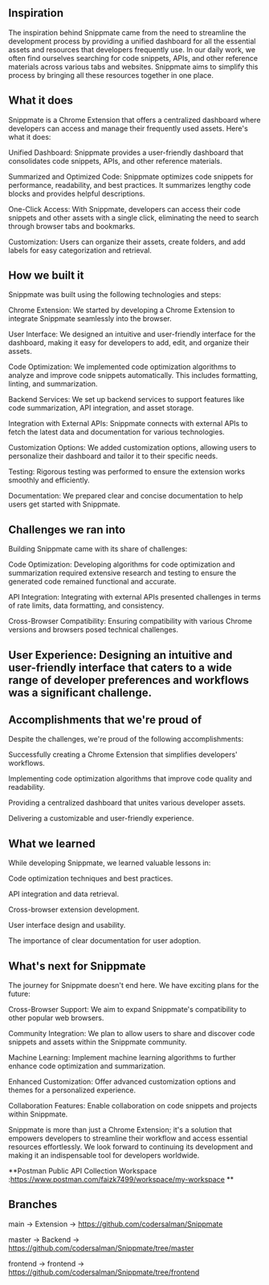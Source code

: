 ## Inspiration
The inspiration behind Snippmate came from the need to streamline the development process by providing a unified dashboard for all the essential assets and resources that developers frequently use. In our daily work, we often find ourselves searching for code snippets, APIs, and other reference materials across various tabs and websites. Snippmate aims to simplify this process by bringing all these resources together in one place.

## What it does
Snippmate is a Chrome Extension that offers a centralized dashboard where developers can access and manage their frequently used assets. Here's what it does:

Unified Dashboard: Snippmate provides a user-friendly dashboard that consolidates code snippets, APIs, and other reference materials.

Summarized and Optimized Code: Snippmate optimizes code snippets for performance, readability, and best practices. It summarizes lengthy code blocks and provides helpful descriptions.

One-Click Access: With Snippmate, developers can access their code snippets and other assets with a single click, eliminating the need to search through browser tabs and bookmarks.

Customization: Users can organize their assets, create folders, and add labels for easy categorization and retrieval.

## How we built it
Snippmate was built using the following technologies and steps:

Chrome Extension: We started by developing a Chrome Extension to integrate Snippmate seamlessly into the browser.

User Interface: We designed an intuitive and user-friendly interface for the dashboard, making it easy for developers to add, edit, and organize their assets.

Code Optimization: We implemented code optimization algorithms to analyze and improve code snippets automatically. This includes formatting, linting, and summarization.

Backend Services: We set up backend services to support features like code summarization, API integration, and asset storage.

Integration with External APIs: Snippmate connects with external APIs to fetch the latest data and documentation for various technologies.

Customization Options: We added customization options, allowing users to personalize their dashboard and tailor it to their specific needs.

Testing: Rigorous testing was performed to ensure the extension works smoothly and efficiently.

Documentation: We prepared clear and concise documentation to help users get started with Snippmate.

## Challenges we ran into
Building Snippmate came with its share of challenges:

Code Optimization: Developing algorithms for code optimization and summarization required extensive research and testing to ensure the generated code remained functional and accurate.

API Integration: Integrating with external APIs presented challenges in terms of rate limits, data formatting, and consistency.

Cross-Browser Compatibility: Ensuring compatibility with various Chrome versions and browsers posed technical challenges.

## User Experience: Designing an intuitive and user-friendly interface that caters to a wide range of developer preferences and workflows was a significant challenge.

## Accomplishments that we're proud of
Despite the challenges, we're proud of the following accomplishments:

Successfully creating a Chrome Extension that simplifies developers' workflows.

Implementing code optimization algorithms that improve code quality and readability.

Providing a centralized dashboard that unites various developer assets.

Delivering a customizable and user-friendly experience.

## What we learned
While developing Snippmate, we learned valuable lessons in:

Code optimization techniques and best practices.

API integration and data retrieval.

Cross-browser extension development.

User interface design and usability.

The importance of clear documentation for user adoption.

## What's next for Snippmate
The journey for Snippmate doesn't end here. We have exciting plans for the future:

Cross-Browser Support: We aim to expand Snippmate's compatibility to other popular web browsers.

Community Integration: We plan to allow users to share and discover code snippets and assets within the Snippmate community.

Machine Learning: Implement machine learning algorithms to further enhance code optimization and summarization.

Enhanced Customization: Offer advanced customization options and themes for a personalized experience.

Collaboration Features: Enable collaboration on code snippets and projects within Snippmate.

Snippmate is more than just a Chrome Extension; it's a solution that empowers developers to streamline their workflow and access essential resources effortlessly. We look forward to continuing its development and making it an indispensable tool for developers worldwide.


**Postman Public API Collection Workspace :https://www.postman.com/faizk7499/workspace/my-workspace
**
## Branches

main -> Extension -> https://github.com/codersalman/Snippmate

master -> Backend -> https://github.com/codersalman/Snippmate/tree/master

frontend -> frontend -> https://github.com/codersalman/Snippmate/tree/frontend


